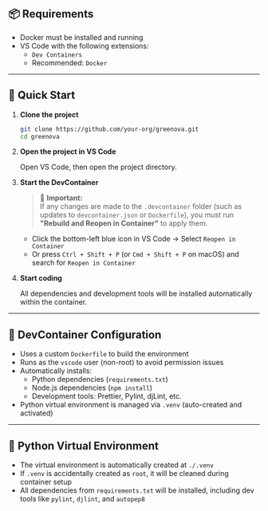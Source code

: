 ## 📦 Requirements

- Docker must be installed and running
- VS Code with the following extensions:
  - `Dev Containers`
  - Recommended: `Docker`

---

## 🚀 Quick Start

1. **Clone the project**

   ```bash
   git clone https://github.com/your-org/greenova.git
   cd greenova
   ```

2. **Open the project in VS Code**

   Open VS Code, then open the project directory.

3. **Start the DevContainer**

   > 🔄 **Important:**  
   If any changes are made to the `.devcontainer` folder (such as updates to `devcontainer.json` or `Dockerfile`), you must run  
   **"Rebuild and Reopen in Container"** to apply them.

   - Click the bottom-left blue icon in VS Code → Select `Reopen in Container`  
   - Or press `Ctrl + Shift + P` (or `Cmd + Shift + P` on macOS) and search for `Reopen in Container`

4. **Start coding**

   All dependencies and development tools will be installed automatically within the container.

---

## 🧰 DevContainer Configuration

- Uses a custom `Dockerfile` to build the environment
- Runs as the `vscode` user (non-root) to avoid permission issues
- Automatically installs:
  - Python dependencies (`requirements.txt`)
  - Node.js dependencies (`npm install`)
  - Development tools: Prettier, Pylint, djLint, etc.
- Python virtual environment is managed via `.venv` (auto-created and activated)

---

## 🐍 Python Virtual Environment

- The virtual environment is automatically created at `./.venv`
- If `.venv` is accidentally created as `root`, it will be cleaned during container setup
- All dependencies from `requirements.txt` will be installed, including dev tools like `pylint`, `djlint`, and `autopep8`
